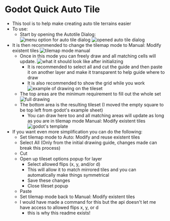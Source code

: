 # Godot Quick Auto Tile

* This tool is to help make creating auto tile terrains easier
* To use:
    * Start by opening the Autotile Dialog:
        ![menu option for auto tile dialog](https://github.com/RockBottomGames/AsepriteToolSuite/blob/main/QuickAutoTile/readme_images/[name].png?raw=true)
        ![opened auto tile dialog](https://github.com/RockBottomGames/AsepriteToolSuite/blob/main/QuickAutoTile/readme_images/[name].png?raw=true)
* It is then recommended to change the tilemap mode to Manual: Modify existent tiles
    ![tilemap mode manual](https://github.com/RockBottomGames/AsepriteToolSuite/blob/main/QuickAutoTile/readme_images/[name].png?raw=true)
    * Once in this mode you can freely draw and all matching cells will update.
        ![what it should look like after initializing](https://github.com/RockBottomGames/AsepriteToolSuite/blob/main/QuickAutoTile/readme_images/[name].png?raw=true)
        * It is recommended to select all and cut the guide and then paste it on another layer and make it transparent to help guide where to draw
        * It is also recommended to show the grid while you work
        ![example of drawing on the tileset](https://github.com/RockBottomGames/AsepriteToolSuite/blob/main/QuickAutoTile/readme_images/[name].png?raw=true)
    * The top areas are the minimum requirement to fill out the whole set
        ![full drawing](https://github.com/RockBottomGames/AsepriteToolSuite/blob/main/QuickAutoTile/readme_images/[name].png?raw=true)
    * The bottom area is the resulting tileset (I moved the empty square to be top left from godot's example sheet)
        * You can draw here too and all matching areas will update as long as you are in tilemap mode Manual: Modify existent tiles
        ![godot's template](https://github.com/RockBottomGames/AsepriteToolSuite/blob/main/QuickAutoTile/readme_images/[name].png?raw=true)
* If you want even more simplification you can do the following:
    * Set tilemap mode to Auto: Modify and reuse existent tiles
    * Select All (Only from the initial drawing guide, changes made can break this process)
    * Cut
    * Open up tileset options popup for layer
        * Select allowed flips (x, y, and/or d)
        * This will allow it to match mirrored tiles and you can automatically make things symmetrical
        * Save these changes
        * Close tileset popup
    * Paste
    * Set tilemap mode back to Manual: Modify existent tiles
    * I would have made a command for this but the api doesn't let me have access to allowed flips x, y, or d
        * this is why this readme exists!